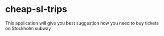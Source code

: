 # cheap-sl-trips
This application will give you best suggestion how you need to buy tickets on Stockholm subway
